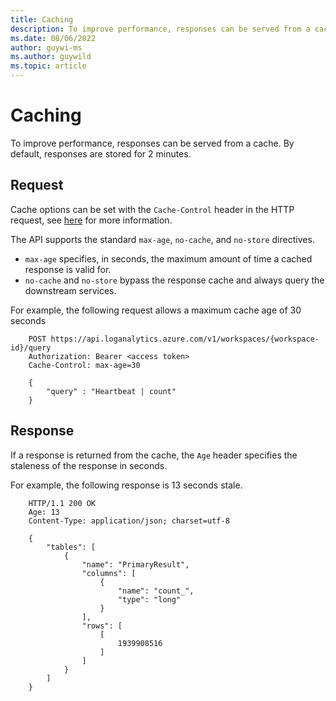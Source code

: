 ```yaml
---
title: Caching
description: To improve performance, responses can be served from a cache. By default, responses are stored for 2 minutes.
ms.date: 08/06/2022
author: guywi-ms
ms.author: guywild
ms.topic: article
---
```

# Caching
To improve performance, responses can be served from a cache. By default, responses are stored for 2 minutes.

## Request
Cache options can be set with the `Cache-Control` header in the HTTP request, see [here](https://developer.mozilla.org/en-US/docs/Web/HTTP/Headers/Cache-Control) for more information.

The API supports the standard `max-age`, `no-cache`, and `no-store` directives.
 - `max-age` specifies, in seconds, the maximum amount of time a cached response is valid for. 
 - `no-cache` and `no-store` bypass the response cache and always query the downstream services.

For example, the following request allows a maximum cache age of 30 seconds

```
    POST https://api.loganalytics.azure.com/v1/workspaces/{workspace-id}/query
    Authorization: Bearer <access token>
    Cache-Control: max-age=30
    
    {
        "query" : "Heartbeat | count"
    }
```
## Response

If a response is returned from the cache, the `Age` header specifies the staleness of the response in seconds.

For example, the following response is 13 seconds stale.

```
    HTTP/1.1 200 OK
    Age: 13
    Content-Type: application/json; charset=utf-8
    
    {
        "tables": [
            {
                "name": "PrimaryResult",
                "columns": [
                    {
                        "name": "count_",
                        "type": "long"
                    }
                ],
                "rows": [
                    [
                        1939908516
                    ]
                ]
            }
        ]
    }
```
